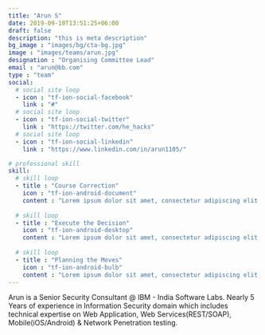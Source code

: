 ```yaml
---
title: "Arun S"
date: 2019-09-10T13:51:25+06:00
draft: false
description: "this is meta description"
bg_image : "images/bg/cta-bg.jpg"
image : "images/teams/arun.jpg"
designation : "Organising Committee Lead"
email : "arun@bb.com"
type : "team"
social:
  # social site loop
  - icon : "tf-ion-social-facebook"
    link : "#"
  # social site loop
  - icon : "tf-ion-social-twitter"
    link : "https://twitter.com/he_hacks"
  # social site loop
  - icon : "tf-ion-social-linkedin"
    link : "https://www.linkedin.com/in/arun1105/"

# professional skill
skill:
  # skill loop
  - title : "Course Correction"
    icon : "tf-ion-android-document"
    content : "Lorem ipsum dolor sit amet, consectetur adipiscing elit. Morbi hendrerit elit turpis, a porttitor tellus sollicitudin at."
    
  # skill loop
  - title : "Execute the Decision"
    icon : "tf-ion-android-desktop"
    content : "Lorem ipsum dolor sit amet, consectetur adipiscing elit. Morbi hendrerit elit turpis, a porttitor tellus sollicitudin at."
    
  # skill loop
  - title : "Planning the Moves"
    icon : "tf-ion-android-bulb"
    content : "Lorem ipsum dolor sit amet, consectetur adipiscing elit. Morbi hendrerit elit turpis, a porttitor tellus sollicitudin at."
---
```


Arun is a Senior Security Consultant @ IBM - India Software Labs. Nearly 5 Years of experience in Information Security domain which includes technical expertise on Web Application, Web Services(REST/SOAP), Mobile(iOS/Android) & Network Penetration testing. 